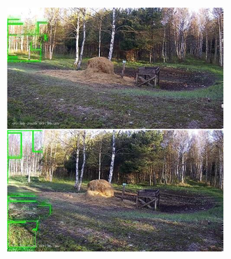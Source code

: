 ![20200510-070531-073536](in/20200510/20200510-070531-073536_0_.jpg)
![20200510-073541-080546](in/20200510/20200510-073541-080546_0_.jpg)
